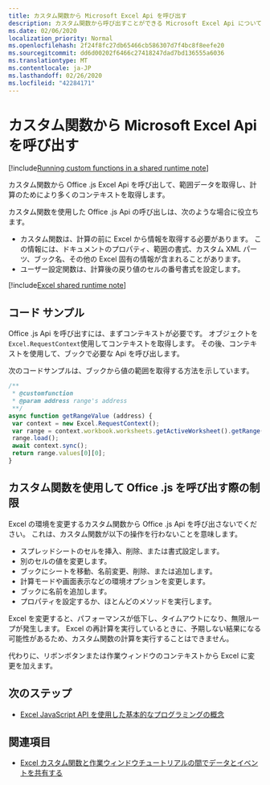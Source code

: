 ```yaml
---
title: カスタム関数から Microsoft Excel Api を呼び出す
description: カスタム関数から呼び出すことができる Microsoft Excel Api について説明します。
ms.date: 02/06/2020
localization_priority: Normal
ms.openlocfilehash: 2f24f8fc27db65466cb586307d7f4bc8f8eefe20
ms.sourcegitcommit: dd6d00202f6466c27418247dad7bd136555a6036
ms.translationtype: MT
ms.contentlocale: ja-JP
ms.lasthandoff: 02/26/2020
ms.locfileid: "42284171"
---
```

# <a name="call-microsoft-excel-apis-from-a-custom-function"></a>カスタム関数から Microsoft Excel Api を呼び出す

[!include[Running custom functions in a shared runtime note](../includes/excel-shared-runtime-preview-note.md)]

カスタム関数から Office .js Excel Api を呼び出して、範囲データを取得し、計算のためにより多くのコンテキストを取得します。

カスタム関数を使用した Office .js Api の呼び出しは、次のような場合に役立ちます。

- カスタム関数は、計算の前に Excel から情報を取得する必要があります。 この情報には、ドキュメントのプロパティ、範囲の書式、カスタム XML パーツ、ブック名、その他の Excel 固有の情報が含まれることがあります。
- ユーザー設定関数は、計算後の戻り値のセルの番号書式を設定します。

[!include[Excel shared runtime note](../includes/note-requires-shared-runtime.md)]

## <a name="code-sample"></a>コード サンプル

Office .js Api を呼び出すには、まずコンテキストが必要です。 オブジェクトを`Excel.RequestContext`使用してコンテキストを取得します。 その後、コンテキストを使用して、ブックで必要な Api を呼び出します。

次のコードサンプルは、ブックから値の範囲を取得する方法を示しています。

```JavaScript
/**
 * @customfunction
 * @param address range's address
 **/
async function getRangeValue (address) {
 var context = new Excel.RequestContext();
 var range = context.workbook.worksheets.getActiveWorksheet().getRange(address);
 range.load();
 await context.sync();
 return range.values[0][0];
}
```

## <a name="limitations-of-calling-officejs-through-a-custom-function"></a>カスタム関数を使用して Office .js を呼び出す際の制限

Excel の環境を変更するカスタム関数から Office .js Api を呼び出さないでください。 これは、カスタム関数が以下の操作を行わないことを意味します。

- スプレッドシートのセルを挿入、削除、または書式設定します。
- 別のセルの値を変更します。
- ブックにシートを移動、名前変更、削除、または追加します。
- 計算モードや画面表示などの環境オプションを変更します。
- ブックに名前を追加します。
- プロパティを設定するか、ほとんどのメソッドを実行します。

Excel を変更すると、パフォーマンスが低下し、タイムアウトになり、無限ループが発生します。 Excel の再計算を実行しているときに、予期しない結果になる可能性があるため、カスタム関数の計算を実行することはできません。

代わりに、リボンボタンまたは作業ウィンドウのコンテキストから Excel に変更を加えます。

## <a name="next-steps"></a>次のステップ

- [Excel JavaScript API を使用した基本的なプログラミングの概念](../reference/overview/excel-add-ins-reference-overview.md)

## <a name="see-also"></a>関連項目

- [Excel カスタム関数と作業ウィンドウチュートリアルの間でデータとイベントを共有する](../tutorials/share-data-and-events-between-custom-functions-and-the-task-pane-tutorial.md)